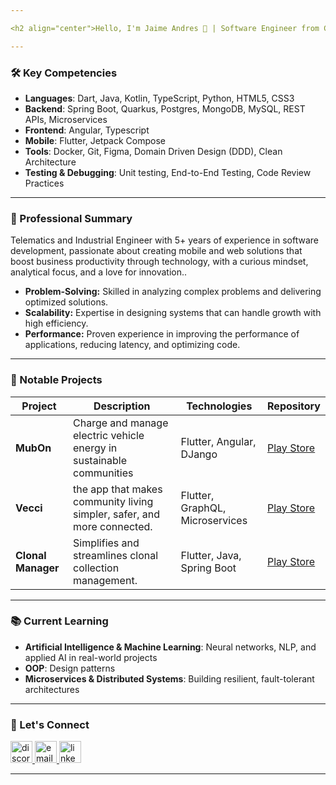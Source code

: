 ```yaml
---

<h2 align="center">Hello, I'm Jaime Andres 👋 | Software Engineer from Colombia</h2>

---
```


### 🛠 Key Competencies

- **Languages**: Dart, Java, Kotlin, TypeScript, Python, HTML5, CSS3
- **Backend**: Spring Boot, Quarkus, Postgres, MongoDB, MySQL, REST APIs, Microservices
- **Frontend**: Angular, Typescript
- **Mobile**: Flutter, Jetpack Compose
- **Tools**: Docker, Git, Figma, Domain Driven Design (DDD), Clean Architecture
- **Testing & Debugging**: Unit testing, End-to-End Testing, Code Review Practices

---

### 🚀 Professional Summary

Telematics and Industrial Engineer with 5+ years of experience in software development, passionate about creating mobile and web solutions that boost business productivity through technology, with a curious mindset, analytical focus, and a love for innovation..

- **Problem-Solving:** Skilled in analyzing complex problems and delivering optimized solutions.
- **Scalability:** Expertise in designing systems that can handle growth with high efficiency.
- **Performance:** Proven experience in improving the performance of applications, reducing latency, and optimizing code.

---

### 🔧 Notable Projects

| Project            | Description                                                                 | Technologies                             | Repository                                      |
| ------------------ | --------------------------------------------------------------------------- | ---------------------------------------- | ----------------------------------------------- |
| **MubOn**          | Charge and manage electric vehicle energy in sustainable communities        | Flutter, Angular, DJango                 | [Play Store]([https://github.com/Areshkew/humble-project-ui](https://play.google.com/store/apps/details?id=com.deepseadev.mubon&pcampaignid=web_share))|
| **Vecci**          | the app that makes community living simpler, safer, and more connected.     | Flutter, GraphQL, Microservices          | [Play Store]([https://areshkew.github.io/portfolio/](https://play.google.com/store/apps/details?id=co.vecci.app&pcampaignid=web_share))|
| **Clonal Manager** | Simplifies and streamlines clonal collection management.                    | Flutter, Java, Spring Boot               | [Play Store]([https://github.com/Areshkew/edunat](https://play.google.com/store/apps/details?id=org.cgiar.alliance.ggcefs.clonal_management&pcampaignid=web_share)) |

---

### 📚 Current Learning

- **Artificial Intelligence & Machine Learning**: Neural networks, NLP, and applied AI in real-world projects 
- **OOP**: Design patterns
- **Microservices & Distributed Systems**: Building resilient, fault-tolerant architectures

---

### 🤝 Let's Connect
<center>
  <div align="left"> <a href="https://discord.com/users/Areshk#7698"> <img src="https://img.shields.io/static/v1?message=Discord&logo=discord&label=&color=7289DA&logoColor=white&labelColor=&style=for-the-badge" height="35" alt="discord logo" /> </a> <a href="mailto:jaime.aristizabal.2508@gmail.com"> <img src="https://img.shields.io/static/v1?message=Email&logo=gmail&label=&color=D14836&logoColor=white&labelColor=&style=for-the-badge" height="35" alt="email logo" /> </a> <a href="https://www.linkedin.com/in/andres2508/"> <img src="https://img.shields.io/static/v1?message=LinkedIn&logo=linkedin&label=&color=0077B5&logoColor=white&labelColor=&style=for-the-badge" height="35" alt="linkedin logo" /> </a> </div>
</center>

---
